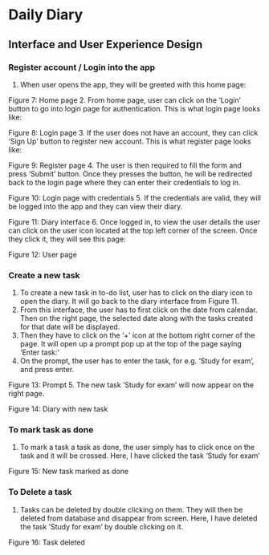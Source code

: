 # Daily Diary
## Interface and User Experience Design
### Register account / Login into the app
1. When user opens the app, they will be greeted with this home page:
 
Figure 7: Home page
2. From home page, user can click on the ‘Login’ button to go into login page for authentication. This is what login page looks like:
  
Figure 8: Login page
3. If the user does not have an account, they can click ‘Sign Up’ button to register new account. This is what register page looks like:
 
Figure 9: Register page
4. The user is then required to fill the form and press ‘Submit’ button. Once they presses the button, he will be redirected back to the login page where they can enter their credentials to log in.
 
Figure 10: Login page with credentials
5. If the credentials are valid, they will be logged into the app and they can view their diary.
 
Figure 11: Diary interface
6. Once logged in, to view the user details the user can click on the user icon located at the top left corner of the screen. Once they click it, they will see this page:
 
Figure 12: User page
### Create a new task
1. To create a new task in to-do list, user has to click on the diary icon to open the diary. It will go back to the diary interface from Figure 11.
2. From this interface, the user has to first click on the date from calendar. Then on the right page, the selected date along with the tasks created for that date will be displayed.
3. Then they have to click on the ‘+’ icon at the bottom right corner of the page. It will open up a prompt pop up at the top of the page saying ‘Enter task:’
4. On the prompt, the user has to enter the task, for e.g. ‘Study for exam’, and press enter.
 
Figure 13: Prompt
5. The new task ‘Study for exam’ will now appear on the right page. 
 
Figure 14: Diary with new task
### To mark task as done
1. To mark a task a task as done, the user simply has to click once on the task and it will be crossed. Here, I have clicked the task ‘Study for exam’
 
Figure 15: New task marked as done
### To Delete a task
1. Tasks can be deleted by double clicking on them. They will then be deleted from database and disappear from screen. Here, I have deleted the task ‘Study for exam’ by double clicking on it.
 
Figure 16: Task deleted
